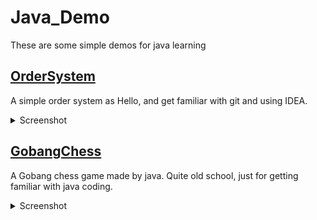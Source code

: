 # Java_Demo


These are some simple demos for java learning


## [OrderSystem](https://github.com/kokono9201/Java_Demo/tree/master/OrderSystem)<br>
A simple order system as Hello, and get familiar with git and using IDEA.<br>
<details><summary>Screenshot</summary><pre>
<img src="https://github.com/kokono9201/Java_Demo/blob/master/IMG/OrderSystem.png?raw=true"/>
</pre></details>



## [GobangChess](https://github.com/kokono9201/Java_Demo/tree/master/GobangChess)<br>
A Gobang chess game made by java. Quite old school, just for getting familiar with java coding.<br>
<details><summary>Screenshot</summary><pre>
<img src="https://github.com/kokono9201/Java_Demo/blob/master/IMG/GobangChess.png?raw=true"/>
</pre></details>
